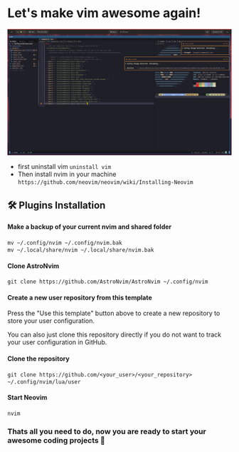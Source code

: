 # Let's make vim awesome again!

<img src="./screenshot.png" alt="screenshot"/>

- first uninstall vim `uninstall vim`
- Then install nvim in your machine `https://github.com/neovim/neovim/wiki/Installing-Neovim`

## 🛠️ Plugins Installation

#### Make a backup of your current nvim and shared folder

```shell
mv ~/.config/nvim ~/.config/nvim.bak
mv ~/.local/share/nvim ~/.local/share/nvim.bak
```

#### Clone AstroNvim

```shell
git clone https://github.com/AstroNvim/AstroNvim ~/.config/nvim
```

#### Create a new user repository from this template

Press the "Use this template" button above to create a new repository to store your user configuration.

You can also just clone this repository directly if you do not want to track your user configuration in GitHub.

#### Clone the repository

```shell
git clone https://github.com/<your_user>/<your_repository> ~/.config/nvim/lua/user
```

#### Start Neovim

```shell
nvim
```
### Thats all you need to do, now you are ready to start your awesome coding projects 🫰 
